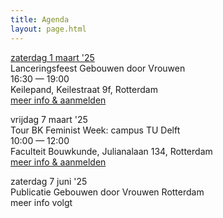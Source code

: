 ```yaml
---
title: Agenda
layout: page.html
---
```

<u>zaterdag 1 maart '25</u>\
Lanceringsfeest Gebouwen door Vrouwen\
16:30 — 19:00\
Keilepand, Keilestraat 9f, Rotterdam\
[meer info & aanmelden](https://www.keilecollectief.nl/evenementen/jz3y2wnfwt1fnfrdtzlspulmn6up9l)

vrijdag 7 maart '25\
Tour BK Feminist Week: campus TU Delft\
10:00 — 12:00\
Faculteit Bouwkunde, Julianalaan 134, Rotterdam\
[meer info & aanmelden](https://forms.office.com/Pages/ResponsePage.aspx?id=TVJuCSlpMECM04q0LeCIe3jVApcM8KRCv7yQrLVDDyZUM0xFWUgwODZJMDhCQlQ3WVBOVFJFSDAxRi4u&fbclid=PAZXh0bgNhZW0CMTEAAaZ5lKH-ZFMBVFbr1iNSbTx8KdYKWLmtsWDX894Gbz9bKBtWqZXm0dsI1LU_aem_ov53MmtfVWzSiljew3j1_Q)

zaterdag 7 juni '25\
Publicatie Gebouwen door Vrouwen Rotterdam\
meer info volgt

